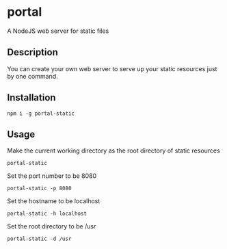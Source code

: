 # portal
A NodeJS web server for static files

## Description
You can create your own web server to serve up your static resources just by one command.

## Installation

```
npm i -g portal-static
```

## Usage

Make the current working directory as the root directory of static resources
```
portal-static
```

Set the port number to be 8080
```
portal-static -p 8080
```

Set the hostname to be localhost
```
portal-static -h localhost
```

Set the root directory to be /usr
```
portal-static -d /usr
```

